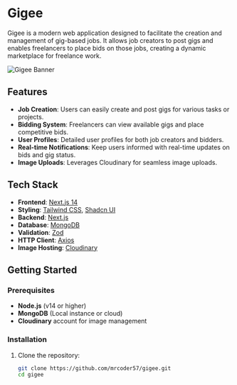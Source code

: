 # Gigee

Gigee is a modern web application designed to facilitate the creation and management of gig-based jobs. It allows job creators to post gigs and enables freelancers to place bids on those jobs, creating a dynamic marketplace for freelance work.

![Gigee Banner](./https://res.cloudinary.com/dtmj58hiu/image/upload/v1723302641/IMG_20240808_183657_h81rrp.png)  


## Features

- **Job Creation**: Users can easily create and post gigs for various tasks or projects.
- **Bidding System**: Freelancers can view available gigs and place competitive bids.
- **User Profiles**: Detailed user profiles for both job creators and bidders.
- **Real-time Notifications**: Keep users informed with real-time updates on bids and gig status.
- **Image Uploads**: Leverages Cloudinary for seamless image uploads.

## Tech Stack

- **Frontend**: [Next.js 14](https://nextjs.org/)
- **Styling**: [Tailwind CSS](https://tailwindcss.com/), [Shadcn UI](https://shadcn.dev/)
- **Backend**: [Next.js](https://nodejs.org/)
- **Database**: [MongoDB](https://www.mongodb.com/)
- **Validation**: [Zod](https://zod.dev/)
- **HTTP Client**: [Axios](https://axios-http.com/)
- **Image Hosting**: [Cloudinary](https://cloudinary.com/)

## Getting Started

### Prerequisites

- **Node.js** (v14 or higher)
- **MongoDB** (Local instance or cloud)
- **Cloudinary** account for image management

### Installation

1. Clone the repository:
   ```bash
   git clone https://github.com/mrcoder57/gigee.git
   cd gigee
